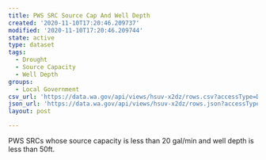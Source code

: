 ```yaml
---
title: PWS SRC Source Cap And Well Depth
created: '2020-11-10T17:20:46.209737'
modified: '2020-11-10T17:20:46.209744'
state: active
type: dataset
tags:
  - Drought
  - Source Capacity
  - Well Depth
groups:
  - Local Government
csv_url: 'https://data.wa.gov/api/views/hsuv-x2dz/rows.csv?accessType=DOWNLOAD'
json_url: 'https://data.wa.gov/api/views/hsuv-x2dz/rows.json?accessType=DOWNLOAD'
layout: post

---
```

PWS SRCs whose source capacity is less than 20 gal/min and well depth is less than 50ft.
